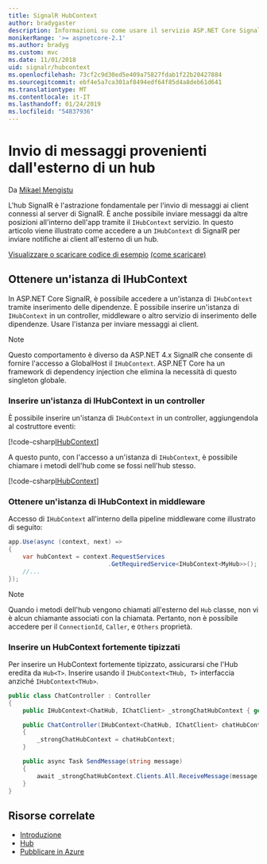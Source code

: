 ```yaml
---
title: SignalR HubContext
author: bradygaster
description: Informazioni su come usare il servizio ASP.NET Core SignalR HubContext per l'invio di notifiche ai client all'esterno di un hub.
monikerRange: '>= aspnetcore-2.1'
ms.author: bradyg
ms.custom: mvc
ms.date: 11/01/2018
uid: signalr/hubcontext
ms.openlocfilehash: 73cf2c9d30ed5e409a75827fdab1f22b20427884
ms.sourcegitcommit: ebf4e5a7ca301af8494edf64f85d4a8deb61d641
ms.translationtype: MT
ms.contentlocale: it-IT
ms.lasthandoff: 01/24/2019
ms.locfileid: "54837936"
---
```

# <a name="send-messages-from-outside-a-hub"></a>Invio di messaggi provenienti dall'esterno di un hub

Da [Mikael Mengistu](https://twitter.com/MikaelM_12)

L'hub SignalR è l'astrazione fondamentale per l'invio di messaggi ai client connessi al server di SignalR. È anche possibile inviare messaggi da altre posizioni all'interno dell'app tramite il `IHubContext` servizio. In questo articolo viene illustrato come accedere a un `IHubContext` di SignalR per inviare notifiche ai client all'esterno di un hub.

[Visualizzare o scaricare codice di esempio](https://github.com/aspnet/Docs/tree/master/aspnetcore/signalr/hubcontext/sample/) [(come scaricare)](xref:index#how-to-download-a-sample)

## <a name="get-an-instance-of-ihubcontext"></a>Ottenere un'istanza di IHubContext

In ASP.NET Core SignalR, è possibile accedere a un'istanza di `IHubContext` tramite inserimento delle dipendenze. È possibile inserire un'istanza di `IHubContext` in un controller, middleware o altro servizio di inserimento delle dipendenze. Usare l'istanza per inviare messaggi ai client.

> [!NOTE]
> Questo comportamento è diverso da ASP.NET 4.x SignalR che consente di fornire l'accesso a GlobalHost il `IHubContext`. ASP.NET Core ha un framework di dependency injection che elimina la necessità di questo singleton globale.

### <a name="inject-an-instance-of-ihubcontext-in-a-controller"></a>Inserire un'istanza di IHubContext in un controller

È possibile inserire un'istanza di `IHubContext` in un controller, aggiungendola al costruttore eventi:

[!code-csharp[IHubContext](hubcontext/sample/Controllers/HomeController.cs?range=12-19,57)]

A questo punto, con l'accesso a un'istanza di `IHubContext`, è possibile chiamare i metodi dell'hub come se fossi nell'hub stesso.


[!code-csharp[IHubContext](hubcontext/sample/Controllers/HomeController.cs?range=21-25)]

### <a name="get-an-instance-of-ihubcontext-in-middleware"></a>Ottenere un'istanza di IHubContext in middleware

Accesso di `IHubContext` all'interno della pipeline middleware come illustrato di seguito:

```csharp
app.Use(async (context, next) =>
{
    var hubContext = context.RequestServices
                            .GetRequiredService<IHubContext<MyHub>>();
    //...
});
```

> [!NOTE]
> Quando i metodi dell'hub vengono chiamati all'esterno del `Hub` classe, non vi è alcun chiamante associati con la chiamata. Pertanto, non è possibile accedere per il `ConnectionId`, `Caller`, e `Others` proprietà.

### <a name="inject-a-strongly-typed-hubcontext"></a>Inserire un HubContext fortemente tipizzati

Per inserire un HubContext fortemente tipizzato, assicurarsi che l'Hub eredita da `Hub<T>`. Inserire usando il `IHubContext<THub, T>` interfaccia anziché `IHubContext<THub>`.

```csharp
public class ChatController : Controller
{
    public IHubContext<ChatHub, IChatClient> _strongChatHubContext { get; }

    public ChatController(IHubContext<ChatHub, IChatClient> chatHubContext)
    {
        _strongChatHubContext = chatHubContext;
    }

    public async Task SendMessage(string message)
    {
        await _strongChatHubContext.Clients.All.ReceiveMessage(message);
    }
}
```

## <a name="related-resources"></a>Risorse correlate

* [Introduzione](xref:tutorials/signalr)
* [Hub](xref:signalr/hubs)
* [Pubblicare in Azure](xref:signalr/publish-to-azure-web-app)
